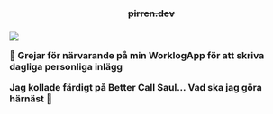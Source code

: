<h3 align="center"><s>pirren.dev</s><h3>

<img src="https://github-readme-stats.vercel.app/api/top-langs/?theme=tokyonight&username=pirren&layout=compact&hide_border=true&card_width=250" />

🌱 Grejar för närvarande på min WorklogApp för att skriva dagliga personliga inlägg

Jag kollade färdigt på Better Call Saul... Vad ska jag göra härnäst 🤔
<!--
**pirren/pirren** is a ✨ _special_ ✨ repository because its `README.md` (this file) appears on your GitHub profile.

Here are some ideas to get you started:

- 🔭 I’m currently working on ...
- 👯 I’m looking to collaborate on ...

- 💬 Ask me about ...
- 📫 How to reach me: ...
- 😄 Pronouns: ...
- ⚡ Fun fact: ...
-->
